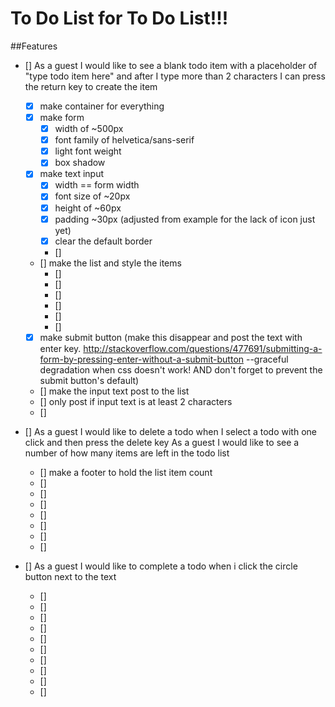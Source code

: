 # To Do List for To Do List!!!

##Features
- [] As a guest I would like to see a blank todo item with a placeholder of "type todo item here" and after I type more than 2 characters I can press the return key to create the item
  - [x] make container for everything
  - [x] make form
    - [x] width of ~500px
    - [x] font family of helvetica/sans-serif
    - [x] light font weight
    - [x] box shadow
  - [x] make text input
    - [x] width == form width
    - [x] font size of ~20px
    - [x] height of ~60px
    - [x] padding ~30px (adjusted from example for the lack of icon
         just yet)
    - [x] clear the default border
    - []
  - [] make the list and style the items
    - []
    - []
    - []
    - []
    - []
    - []
  - [x] make submit button (make this disappear
       and post the text with enter key.  http://stackoverflow.com/questions/477691/submitting-a-form-by-pressing-enter-without-a-submit-button --graceful degradation when css doesn't work! AND don't forget to prevent the submit button's default)
  - [] make the input text post to the list
  - [] only post if input text is at least 2 characters
  - []

- [] As a guest I would like to delete a todo when I select a todo with one click and then press the delete key
As a guest I would like to see a number of how many items are left in the todo list
  - [] make a footer to hold the list item count
  - []
  - []
  - []
  - []
  - []
  - []
  - []


- [] As a guest I would like to complete a todo when i click the circle button next to the text
  - []
  - []
  - []
  - []
  - []
  - []
  - []
  - []
  - []
  - []
